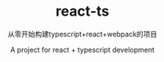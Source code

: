 <div align="center">

# react-ts

从零开始构建typescript+react+webpack的项目

A project for react + typescript development

</div>